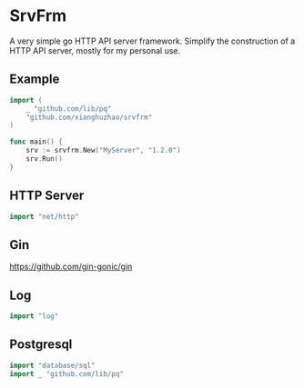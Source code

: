 # SrvFrm

A very simple go HTTP API server framework.
Simplify the construction of a HTTP API server, mostly for my personal use.


## Example

```go
import (
	_ "github.com/lib/pq"
	"github.com/xianghuzhao/srvfrm"
)

func main() {
	srv := srvfrm.New("MyServer", "1.2.0")
	srv.Run()
}
```


## HTTP Server

```go
import "net/http"
```


## Gin

<https://github.com/gin-gonic/gin>


## Log

```go
import "log"
```


## Postgresql

```go
import "database/sql"
import _ "github.com/lib/pq"
```
